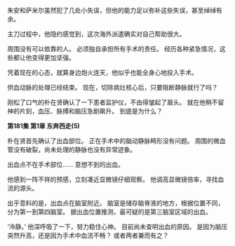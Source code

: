 朱安和萨米尔虽然犯了几处小失误，但他的能力足以弥补这些失误，甚至绰绰有余。

主刀过程中，他隐约感觉到，这次海外派遣确实对自己帮助很大。

周围没有可以依靠的人。
必须独自承担所有手术的责任。
经历各种紧急情况，这些都让他变得更加坚强。

凭着现在的心态，就算身边炮火连天，他似乎也能全身心地投入手术。

供血动脉的处理已经结束。
现在，切除病灶核心后，只要阻断静脉就行了吗？

刚松了口气的朴在贤确认了一下患者监护仪，不由得皱起了眉头。
就在他稍不留神的片刻，血压、脉搏和脑压急剧飙升。
到底是为什么？

**第181集 第1章 东奔西走(5)**

朴在贤首先确认了出血部位。
正在手术中的脑动静脉畸形没有问题。
周围的微血管没有破裂，尚未处理的静脉也没有异常迹象。

出血点不在手术部位……
意想不到的出血。

他感到一阵不祥的预感，立刻凑近显微镜仔细观察。
他调高显微镜倍率，寻找血流的源头。

出乎意料的是，出血点在脑室附近。
脑室是储存脑脊液的地方，根据位置不同，分为第一到第四脑室。
据出血位置推测，最可疑的是第三脑室区域的出血。

‘冷静。’
他深呼吸了一下，努力稳住心神。
目前尚未查明出血的原因。
是因为脑压突然升高，还是因为手术中血流不畅？
或者两者兼而有之？